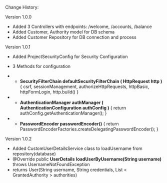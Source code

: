 Change History:

Version 1.0.0
- Added 3 Controllers with endpoints: /welcome, /accounts, /balance
- Added Customer, Authority model for DB schema
- Added Customer Repository for DB connection and process

Version 1.0.1
* Added ProjectSecurityConfig for Security Configuration
* 3 Methods for configuration
* - **SecurityFilterChain defaultSecurityFilterChain ( HttpRequest http )** {
    csrf, sessionManagement, authorizeHttpRequests, httpBasic, httpFormLogin, http.build()
}
* - **AuthenticationManager authManager ( AuthenticationConfiguration authConfig )** {
        return authConfig.getAuthenticationManager();
}

* - **PasswordEncoder passwordEncoder()** {
        return PasswordEncoderFactories.createDelegatingPasswordEncoder();
}

Version 1.0.2
* Added CustomUserDetailsService class to loadUsername from repository(database)
* @Override
  public **UserDetails** **loadUserByUsername(String username)** throws UsernameNotFoundException
* returns User(String username, String credentials, List < GrantedAuthority > authorities)
